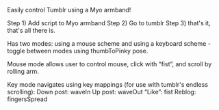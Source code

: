 Easily control Tumblr using a Myo armband!

Step 1) Add script to Myo armband
Step 2) Go to tumblr
Step 3) that's it, that's all there is.

Has two modes: using a mouse scheme and using a keyboard scheme - toggle between modes using thumbToPinky pose.

Mouse mode allows user to control mouse, click with “fist”, and scroll
by rolling arm.

Key mode navigates using key mappings (for use with tumblr's endless scrolling):
Down post: waveIn
Up post: waveOut
“Like”: fist
Reblog: fingersSpread

